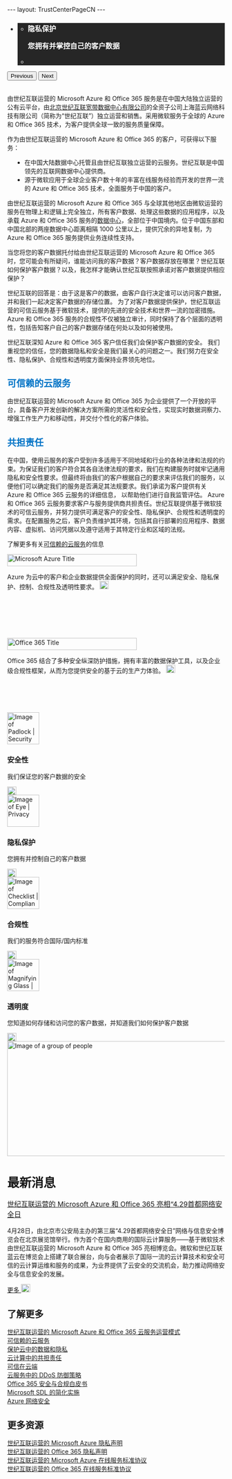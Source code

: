 <html>
 <head></head>
 <body>
  --- layout: TrustCenterPageCN --- 
  <div class="row-fluid"> 
   <div class="span"> 
    <div> 
     <div class="row-fluid wider hero grid-container" data-view4="1" data-view3="1" data-view2="1" data-view1="1" data-cols="1"> 
      <div class="span bp0-col-1-1 bp1-col-1-1 bp2-col-1-1 bp3-col-1-1"> 
       <div bi:type="slideshow" class="slideshow slideshow-hero hero" xmlns:bi="urn:schemas-microsoft-com:mscom:bi"> 
        <ul bi:type="list" class="slides"> 
         <li id="slide-1" bi:index="0" selectbi="" style="display:none;"> 
          <div class="heroitem light-foreground" bi:type="heroitem"> 
           <div class="media" bi:parenttitle="t1"> 
            <a href="../zh-cn/security/default.html" bi:track="False" bi:titleflag="t1" bi:index="1"> 
             <div data-picture="" data-alt="Service Trust Portal" data-disable-swap-below=""> 
              <div data-src="Images/MS_TrustCenter-Home_Header_Security.png"></div> 
              <noscript></noscript> 
             </div> </a> 
           </div> 
           <div class="text" bi:type="cta"> 
            <div class="text-container"> 
             <div class="box" style="background: rgba(0,0,0,.85); color: #FFFFFF;"> 
              <ul bi:type="list" class="headerCaption"> 
               <li class="box-title"> <h3 class="box-title" bi:type="title" bi:title="t1" style="color: #FFFFFF;"> 安全性 <p>采用业界领先的技术和流程保护客户数据的机密性、完整性和可用性</p> </h3> </li> 
               <li class="box-actions box-description"><a target="_self" class="mscom-link" href=""></a></li> 
              </ul> 
             </div> 
            </div> 
           </div> 
          </div> </li> 
         <li id="slide-2" bi:index="1" selectbi=""> 
          <div class="heroitem light-foreground" bi:type="heroitem"> 
           <div class="media" bi:parenttitle="t1"> 
            <a href="../zh-cn/privacy/default.html" bi:track="False" bi:titleflag="t1" bi:index="0"> 
             <div data-picture="" data-alt="Compliance" data-disable-swap-below=""> 
              <div data-src="Images/MS-TrustCenter-Home-Privacy-Header.png"></div> 
              <noscript></noscript> 
             </div> </a> 
           </div> 
           <div class="text" bi:type="cta"> 
            <div class="text-container"> 
             <div class="box" style="background: rgba(0,0,0,.85); color: #FFFFFF;"> 
              <ul bi:type="list" class="headerCaption"> 
               <li class="box-title"> <h3 class="box-title" bi:type="title" bi:title="t1" style="color: #FFFFFF;"> 隐私保护 <p>您拥有并掌控自己的客户数据</p> </h3> </li> 
               <li class="box-actions box-description"><a target="_self" class="mscom-link" href=""></a></li> 
              </ul> 
             </div> 
            </div> 
           </div> 
          </div> </li> 
         <li id="slide-3" bi:index="2" selectbi="" style="display:none;"> 
          <div class="heroitem light-foreground" bi:type="heroitem"> 
           <div class="media" bi:parenttitle="t1"> 
            <a href="../zh-cn/compliance/default.html" bi:track="False" bi:titleflag="t1" bi:index="2"> 
             <div data-picture="" data-alt="Control over your data" data-disable-swap-below=""> 
              <div data-src="Images/MS_TrustCenter-Home_Header_Compliance.png"></div> 
              <noscript></noscript> 
             </div> </a> 
           </div> 
           <div class="text" bi:type="cta"> 
            <div class="text-container"> 
             <div class="box" style="background: rgba(0,0,0,.85); color: #FFFFFF;"> 
              <ul bi:type="list" class="headerCaption"> 
               <li class="box-title"> <h3 class="box-title" bi:type="title" bi:title="t1" style="color: #FFFFFF;"> 合规性 <p>提供完备的第三方审计认证</p> </h3> </li> 
               <li class="box-actions box-description"><a target="_self" class="mscom-link" href=""></a></li> 
              </ul> 
             </div> 
            </div> 
           </div> 
          </div> </li> 
         <li id="slide-4" bi:index="3" selectbi="" style="display:none;"> 
          <div class="heroitem light-foreground" bi:type="heroitem"> 
           <div class="media" bi:parenttitle="t1"> 
            <a href="../zh-cn/transparency/default.html" bi:track="False" bi:titleflag="t1" bi:index="3"> 
             <div data-picture="" data-alt="Security" data-disable-swap-below=""> 
              <div data-src="Images/MS-TrustCenter-Home-Transparency-Header.png"></div> 
              <noscript></noscript> 
             </div> </a> 
           </div> 
           <div class="text" bi:type="cta"> 
            <div class="text-container"> 
             <div class="box" style="background: rgba(0,0,0,.85); color: #FFFFFF;"> 
              <ul bi:type="list" class="headerCaption"> 
               <li class="box-title"> <h3 class="box-title" bi:type="title" bi:title="t1" style="color: #FFFFFF;"> 透明度 <p>您清楚知悉我们的运营实践</p> </h3> </li> 
               <li class="box-actions box-description"><a target="_self" class="mscom-link" href=""></a></li> 
              </ul> 
             </div> 
            </div> 
           </div> 
          </div> </li> 
        </ul> 
        <div class="navigation international" bi:track="false"> 
         <div class="grid-container settop" data-title-text="Go To Slide "></div> 
        </div> 
        <div class="prev-next" bi:track="false">
         <button class="prev"><span class="icon-left" aria-hidden="true"></span><span class="screen-reader-text">Previous</span></button>
         <button class="next"><span class="icon-right" aria-hidden="true"></span><span class="screen-reader-text">Next</span></button>
        </div> 
        <div id="play-pause" class="play-pause" style="display:none"> 
         <div class="pause">
          <button id="pauseButton" class="pause_button"><span class="icon-pause" aria-hidden="true"></span><span class="screen-reader-text">Pause</span></button>
         </div> 
         <div class="play">
          <button id="playButton" class="play_button"><span class="icon-play" aria-hidden="true"></span><span class="screen-reader-text">Play</span></button>
         </div> 
        </div> 
       </div> 
      </div> 
     </div> 
     <div class="row-fluid grid-container mscom-grid-container" data-view4="1" data-view3="1" data-view2="1" data-view1="1" data-cols="1"> 
      <div class="span bp0-col-1-1 bp1-col-1-1 bp2-col-1-1 bp3-col-1-1"> 
       <br /> 
       <p>由世纪互联运营的 Microsoft Azure 和 Office 365 服务是在中国大陆独立运营的公有云平台，由<font style="color:rgb(0,115,198)"><a href="http://www.ch.21vianet.com/">北京世纪互联宽带数据中心有限公司</a></font>的全资子公司上海蓝云网络科技有限公司（简称为“世纪互联”）独立运营和销售。采用微软服务于全球的 Azure 和 Office 365 技术，为客户提供全球一致的服务质量保障。</p> 
       <p>作为由世纪互联运营的 Microsoft Azure 和 Office 365 的客户，可获得以下服务：</p> 
       <ul style="padding-left:40px"> 
        <li style="list-style-type:disc">在中国大陆数据中心托管且由世纪互联独立运营的云服务。世纪互联是中国领先的互联网数据中心提供商。</li> 
        <li style="list-style-type:disc">源于微软应用于全球企业客户数十年的丰富在线服务经验而开发的世界一流的 Azure 和 Office 365 技术，全面服务于中国的客户。</li> 
       </ul> 
       <p>由世纪互联运营的 Microsoft Azure 和 Office 365 与全球其他地区由微软运营的服务在物理上和逻辑上完全独立，所有客户数据、处理这些数据的应用程序，以及承载 Azure 和 Office 365 服务的<a href="https://www.trustcenter.cn/zh-cn/transparency/you_know_where.html/">数据中心</a>，全部位于中国境内。位于中国东部和中国北部的两座数据中心距离相隔 1000 公里以上，提供冗余的异地复制，为 Azure 和 Office 365 服务提供业务连续性支持。</p> 
       <p>当您将您的客户数据托付给由世纪互联运营的 Microsoft Azure 和 Office 365 时，您可能会有所疑问，谁能访问我的客户数据？客户数据存放在哪里？世纪互联如何保护客户数据？以及，我怎样才能确认世纪互联按照承诺对客户数据提供相应保护？</p> 
       <p>世纪互联的回答是：由于这是客户的数据，由客户自行决定谁可以访问客户数据，并和我们一起决定客户数据的存储位置。 为了对客户数据提供保护，世纪互联运营的可信云服务基于微软技术，提供的先进的安全技术和世界一流的加密措施。 Azure 和 Office 365 服务的合规性不仅被独立审计，同时保持了各个层面的透明性，包括告知客户自己的客户数据存储在何处以及如何被使用。</p> 
       <p>世纪互联深知 Azure 和 Office 365 客户信任我们会保护客户数据的安全。 我们重视您的信任，您的数据隐私和安全是我们最关心的问题之一。我们努力在安全性、隐私保护、合规性和透明度方面保持业界领先地位。</p> 
       <p></p>
       <h2 style="color:rgb(0,115,198)">可信赖的云服务</h2>
       <p></p> 
       <p>由世纪互联运营的 Microsoft Azure 和 Office 365 为企业提供了一个开放的平台，具备客户开发创新的解决方案所需的灵活性和安全性，实现实时数据洞察力、增强工作生产力和移动性，并交付个性化的客户体验。</p> 
       <p></p>
       <h2 style="color:rgb(0,115,198)">共担责任</h2>
       <p></p> 
       <p> 在中国，使用云服务的客户受到许多适用于不同地域和行业的各种法律和法规的约束。为保证我们的客户符合其各自法律法规的要求，我们在构建服务时就牢记通用隐私和安全性要求。但最终将由我们的客户根据自己的要求来评估我们的服务，以便他们可以确定我们的服务是否满足其法规要求。我们承诺为客户提供有关 Azure 和 Office 365 云服务的详细信息， 以帮助他们进行自我监管评估。 Azure 和 Office 365 云服务要求客户与服务提供商共担责任。世纪互联提供基于微软技术的可信云服务，并努力提供可满足客户的安全性、隐私保护、合规性和透明度的需求。在配置服务之后，客户负责维护其环境，包括其自行部署的应用程序、数据内容、虚拟机、访问凭据以及遵守适用于其特定行业和区域的法规。</p> 
       <p> 了解更多有关<a target="_self" class="mscom-link" href="//wacnstorage.blob.core.chinacloudapi.cn/marketing-resource/documents/Trusted-Cloud.pdf">可信赖的云服务</a>的信息 </p> 
      </div> 
     </div> 
     <div class="row-fluid grid-container mscom-grid-container" id="Services" data-view4="4" data-view3="4" data-view2="2" data-view1="1" data-cols="4"> 
      <div class=" span bp0-col-1-1 bp1-col-2-1 bp2-col-4-1 bp3-col-4-1" style="cursor:pointer" onclick="window.open('../zh-cn/cloudservices/azure.html','_self')"> 
       <div class="image-wrapper">
        <img src="Images/Microsoft_Azure_Logo_Cn.png" class="mscom-image title1Adjustment" alt="Microsoft Azure Title" width="300" height="28" />
       </div> 
       <p>Azure 为云中的客户和企业数据提供全面保护的同时，还可以满足安全、隐私保护、控制、合规性及透明性要求。 <a target="_self" class="mscom-link withArrow" href="../zh-cn/cloudservices/azure.html"><img src="https://c.s-microsoft.com/en-us/CMSImages/Arrow-nobg.png?version=4af37876-de78-d419-6f89-7890a74d4158" class="mscom-image" alt="Arrow | Navigate To Azure" width="21" height="19" /></a> </p> 
      </div> 
      <!--隐藏--> 
      <div class=" span bp0-col-1-1 bp1-col-2-1 bp2-col-4-1 bp3-col-4-1 bp0-clear" style="visibility: hidden;"> 
       <div class="image-wrapper">
        <img src="https://c.s-microsoft.com/en-us/CMSImages/Microsoft-Commercial-Support.png?version=c6b174ce-21e8-6a22-da22-b5b5dd523d39" class="mscom-image title3Adjustment adjusted" alt="Microsoft Commercial Support Title" width="199" height="45" />
       </div> 
       <p>Tech expertise, accelerated support, and strategic advice <a target="_self" class="mscom-link withArrow" href="https://www.microsoft.com/en-us/TrustCenter/CloudServices/Commercial-Support"><img src="https://c.s-microsoft.com/en-us/CMSImages/Arrow-nobg.png?version=4af37876-de78-d419-6f89-7890a74d4158" class="mscom-image" alt="Arrow | Navigate To commercial support" width="21" height="19" /></a> </p> 
      </div> 
      <div class="span bp0-col-1-1 bp1-col-2-1 bp2-col-4-1 bp3-col-4-1 bp0-clear" style="cursor:pointer" onclick="window.open('../zh-cn/cloudservices/office-365.html','_self')"> 
       <div class="image-wrapper">
        <img src="Images/Office365_Logo_Cn.png" class="mscom-image title1Adjustment" alt="Office 365 Title" width="300" height="28" />
       </div> 
       <p> Office 365 结合了多种安全纵深防护措施，拥有丰富的数据保护工具，以及企业级合规性框架，从而为您提供安全的基于云的生产力体验。 <a target="_self" class="mscom-link withArrow" href="../zh-cn/cloudservices/office-365.html"><img src="https://c.s-microsoft.com/en-us/CMSImages/Arrow-nobg.png?version=4af37876-de78-d419-6f89-7890a74d4158" class="mscom-image" alt="Arrow | Navigate To office" width="21" height="19" /></a> </p> 
      </div> 
      <!--隐藏--> 
      <div class=" span bp0-col-1-1 bp1-col-2-1 bp2-col-4-1 bp3-col-4-1 bp0-clear bp1-clear" style="visibility: hidden;"> 
       <div class="image-wrapper">
        <img src="https://c.s-microsoft.com/en-us/CMSImages/MS_Dynamics_Logo_Blk_rgb.png?version=06e4eef9-aa86-64d0-5f85-b53520154354" class="mscom-image title2Adjustment" alt="Microsoft Dynamics Title" width="172" height="22" />
       </div> 
       <p><strong>Dynamics CRM Online</strong> enables more secure customer engagement <a target="_self" class="mscom-link withArrow" href="https://www.microsoft.com/en-us/TrustCenter/CloudServices/Dynamics"><img src="https://c.s-microsoft.com/en-us/CMSImages/Arrow-nobg.png?version=4af37876-de78-d419-6f89-7890a74d4158" class="mscom-image" alt="Arrow | Navigate To dynamics" width="21" height="19" /></a> </p> 
      </div> 
     </div> 
     <!--隐藏--> 
     <div class="row-fluid grid-container mscom-grid-container" id="Services2" data-view4="4" data-view3="4" data-view2="2" data-view1="1" data-cols="4" style="display:none !important"> 
      <div class=" span bp0-col-1-1 bp1-col-2-1 bp2-col-4-1 bp3-col-4-1 bp0-clear"> 
       <div class="image-wrapper">
        <img src="https://c.s-microsoft.com/en-us/CMSImages/MS-Intune-Title.jpg?version=4d332418-1c8e-e22a-a85a-988668fb5ff2" class="mscom-image title3Adjustment" alt="Microsoft Intune Title" width="150" height="23" />
       </div> 
       <p>Manage Windows, Android, iOS, and OS X devices more securely <a target="_self" class="mscom-link withArrow" href="https://www.microsoft.com/en-us/TrustCenter/CloudServices/Intune"><img src="https://c.s-microsoft.com/en-us/CMSImages/Arrow-nobg.png?version=4af37876-de78-d419-6f89-7890a74d4158" class="mscom-image" alt="Arrow | Navigate To intune" width="21" height="19" /></a> </p> 
      </div> 
      <div class=" span bp0-col-1-1 bp1-col-2-1 bp2-col-4-1 bp3-col-4-1"> 
       <div class="image-wrapper">
        <img src="https://c.s-microsoft.com/en-us/CMSImages/Ofc365_rgb_Orng166.png?version=8cb78da7-1559-29e2-f7cc-b4dd79f440b3" class="mscom-image title1Adjustment" alt="Office 365 Title" width="126" height="28" />
       </div> 
       <p>Cloud-based productivity with greater security <a target="_self" class="mscom-link withArrow" href="/en-us/TrustCenter/CloudServices/Office-365"><img src="https://c.s-microsoft.com/en-us/CMSImages/Arrow-nobg.png?version=4af37876-de78-d419-6f89-7890a74d4158" class="mscom-image" alt="Arrow | Navigate To office" width="21" height="19" /></a> </p> 
      </div> 
      <div class=" span bp0-col-1-1 bp1-col-2-1 bp2-col-4-1 bp3-col-4-1 bp0-clear"> 
       <div class="image-wrapper">
        <img src="https://c.s-microsoft.com/en-us/CMSImages/Microsoft-National-Clouds.png?version=a1011ea5-78e9-af15-e28a-b952098fb5a7" class="mscom-image title2Adjustment adjusted" alt="Microsoft National Clouds Title" width="199" height="45" />
       </div> 
       <p> Isolated clouds for China, Germany, and the US government <a target="_self" class="mscom-link withArrow" href="https://www.microsoft.com/en-us/TrustCenter/CloudServices/NationalCloud"><img src="https://c.s-microsoft.com/en-us/CMSImages/Arrow-nobg.png?version=4af37876-de78-d419-6f89-7890a74d4158" class="mscom-image" alt="Arrow | Navigate To national clouds" width="21" height="19" /></a> </p> 
      </div> 
      <div class=" span bp0-col-1-1 bp1-col-2-1 bp2-col-4-1 bp3-col-4-1 bp0-clear bp1-clear"> 
       <div class="image-wrapper">
        <img src="https://c.s-microsoft.com/en-us/CMSImages/Power-BI.png?version=573fe466-cbdd-a280-d1fa-06598898830a" class="mscom-image title2Adjustment adjusted" alt="Power BI Title" width="199" height="45" />
       </div> 
       <p>Data visualization and business intelligence cloud services <a target="_self" class="mscom-link withArrow" href="https://www.microsoft.com/en-us/TrustCenter/CloudServices/Power-BI"><img src="https://c.s-microsoft.com/en-us/CMSImages/Arrow-nobg.png?version=4af37876-de78-d419-6f89-7890a74d4158" class="mscom-image" alt="Arrow | Navigate To power bi" width="21" height="19" /></a> </p> 
      </div> 
     </div> 
     <div class="grayback" style="margin-top:15px"> 
      <div class="row-fluid grid-container mscom-grid-container features" data-view4="4" data-view3="4" data-view2="2" data-view1="1" data-cols="4"> 
       <div class=" span bp0-col-1-1 bp1-col-2-1 bp2-col-4-1 bp3-col-4-1" style="cursor:pointer" onclick="window.open('../zh-cn/security/default.html','_self')"> 
        <div class="row-fluid" data-view4="2" data-view3="2" data-view2="2" data-view1="1" data-cols="2"> 
         <div class="span bp0-col-1-1 bp1-col-2-1 bp2-col-2-1 bp3-col-2-1 features-icon">
          <img src="Images/Security.png" class="mscom-image" alt="Image of Padlock | Security" width="74" height="74" />
         </div> 
         <div class="span bp0-col-1-1 bp1-col-2-1 bp2-col-2-1 bp3-col-2-1"> 
          <h3>安全性</h3> 
          <p>我们保证您的客户数据的安全</p> 
          <a target="_self" class="mscom-link withArrow" href="../zh-cn/security/default.html"><img src="https://c.s-microsoft.com/en-us/CMSImages/Arrow-nobg.png?version=4af37876-de78-d419-6f89-7890a74d4158" class="mscom-image" alt="Arrow | Navigate To Security" width="21" height="19" /></a> 
         </div> 
        </div> 
       </div> 
       <div class="span bp0-col-1-1 bp1-col-2-1 bp2-col-4-1 bp3-col-4-1" style="cursor:pointer" onclick="window.open('../zh-cn/privacy/default.html','_self')"> 
        <div class="row-fluid" data-view4="2" data-view3="2" data-view2="2" data-view1="1" data-cols="2"> 
         <div class="span bp0-col-1-1 bp1-col-2-1 bp2-col-2-1 bp3-col-2-1 features-icon">
          <img src="Images/Privacy.png" class="mscom-image" alt="Image of Eye | Privacy" width="74" height="74" />
         </div> 
         <div class="span bp0-col-1-1 bp1-col-2-1 bp2-col-2-1 bp3-col-2-1"> 
          <h3>隐私保护</h3> 
          <p>您拥有并控制自己的客户数据</p> 
          <a target="_self" class="mscom-link withArrow" href="../zh-cn/privacy/default.html"><img src="https://c.s-microsoft.com/en-us/CMSImages/Arrow-nobg.png?version=4af37876-de78-d419-6f89-7890a74d4158" class="mscom-image" alt="Arrow | Navigate to Privacy" width="21" height="19" /></a> 
         </div> 
        </div> 
       </div> 
       <div class="span bp0-col-1-1 bp1-col-2-1 bp2-col-4-1 bp3-col-4-1" style="cursor:pointer" onclick="window.open('../zh-cn/compliance/default.html','_self')"> 
        <div class="row-fluid" data-view4="2" data-view3="2" data-view2="2" data-view1="1" data-cols="2"> 
         <div class="span bp0-col-1-1 bp1-col-2-1 bp2-col-2-1 bp3-col-2-1 features-icon">
          <img src="Images/Compliance.png" class="mscom-image" alt="Image of Checklist | Compliance" width="74" height="74" />
         </div> 
         <div class="span bp0-col-1-1 bp1-col-2-1 bp2-col-2-1 bp3-col-2-1"> 
          <h3>合规性</h3> 
          <p>我们的服务符合国际/国内标准</p> 
          <a target="_self" class="mscom-link withArrow" href="../../zh-cn/compliance/default.html"><img src="https://c.s-microsoft.com/en-us/CMSImages/Arrow-nobg.png?version=4af37876-de78-d419-6f89-7890a74d4158" class="mscom-image" alt="Arrow | Navigate to Compliance" width="21" height="19" /></a> 
         </div> 
        </div> 
       </div> 
       <div class="span bp0-col-1-1 bp1-col-2-1 bp2-col-4-1 bp3-col-4-1" style="cursor:pointer" onclick="window.open('../zh-cn/transparency/default.html','_self')"> 
        <div class="row-fluid" data-view4="2" data-view3="2" data-view2="2" data-view1="1" data-cols="2"> 
         <div class="span bp0-col-1-1 bp1-col-2-1 bp2-col-2-1 bp3-col-2-1 features-icon">
          <img src="Images/Transparency.png" class="mscom-image" alt="Image of Magnifying Glass | Transparency" width="74" height="74" />
         </div> 
         <div class="span bp0-col-1-1 bp1-col-2-1 bp2-col-2-1 bp3-col-2-1"> 
          <h3>透明度</h3> 
          <p>您知道如何存储和访问您的客户数据，并知道我们如何保护客户数据</p> 
          <a target="_self" class="mscom-link withArrow" href="../../zh-cn/transparency/default.html"><img src="https://c.s-microsoft.com/en-us/CMSImages/Arrow-nobg.png?version=4af37876-de78-d419-6f89-7890a74d4158" class="mscom-image" alt="Arrow | Navigate to Transparency" width="21" height="19" /></a> 
         </div> 
        </div> 
       </div> 
      </div> 
     </div> 
     <div class="row-fluid whatsNew wider" data-view4="2" data-view3="2" data-view2="2" data-view1="1" data-cols="2"> 
      <div class="span bp0-col-1-1 bp1-col-2-1 bp2-col-2-1 bp3-col-2-1 left">
       <img src="../zh-cn/Images/group-people.png" class="mscom-image" alt="Image of a group of people" width="507" height="266" />
      </div> 
      <div class="span bp0-col-1-1 bp1-col-2-1 bp2-col-2-1 bp3-col-2-1 bp0-clear right" style="margin-bottom: 3%;"> 
       <h1>最新消息</h1> 
       <p style="font-size: 16px;"><a target="_blank" class="mscom-link" href="../zh-cn/what-is-new/news1.html">世纪互联运营的 Microsoft Azure 和 Office 365 亮相“4.29首都网络安全日</a> </p> 
       <p style="font-size: 14px;">4月28日，由北京市公安局主办的第三届“4.29首都网络安全日”网络与信息安全博览会在北京展览馆举行。作为首个在国内商用的国际云计算服务——基于微软技术由世纪互联运营的 Microsoft Azure 和 Office 365 亮相博览会。微软和世纪互联蓝云在博览会上搭建了联合展台，向与会者展示了国际一流的云计算技术和安全可信的云计算运维和服务的成果，为业界提供了云安全的交流机会，助力推动网络安全与信息安全的发展。</p> 
       <p style="font-size: 16px;display:none"><a target="_blank" class="mscom-link" href="../../zh-cn/what-is-new/new2.html">世纪互联运营的Microsoft Azure和Office 365再获&quot;可信云服务认证&quot;</a> </p> 
       <p style="font-size: 14px;display:none">在刚刚揭晓的第五批“可信云服务认证”评选中，由世纪互联运营的 Microsoft Azure 获得了“云备份”项目的“可信云服务认证”。与此同时，由世纪互联运营的 Office 365 在线服务所提供的企业级电子邮件（Exchange Online）、文件共享(SharePoint Online)、享日历与视频电话会议 (Skype for Business)也获得了新增的“安全性”和“用户体验性能”两项认证。 </p> 
       <a target="_self" class="mscom-link withArrowRight" href="../zh-cn/what-is-new/default.html">更多 <img src="https://c.s-microsoft.com/en-us/CMSImages/Arrow_white.png?version=5c22924b-0b30-b9e9-3bea-41132bde0152" class="mscom-image" alt="Arrow | Navigate To What's New' " width="21" height="19" /></a> 
      </div> 
     </div> 
     <div class="row-fluid grid-container mscom-grid-container" data-view4="2" data-view3="2" data-view2="2" data-view1="1" data-cols="2"> 
      <div class=" span bp0-col-1-1 bp1-col-2-1 bp2-col-2-1 bp3-col-2-1"> 
       <h2>了解更多</h2> 
       <span class="withTail"><a target="_blank" class="mscom-link" href="https://wacnppe.blob.core.chinacloudapi.cn/marketing-resource/documents/Windows_Azure_and_Office_365_cloud_services_business_model_operated_by_21Vianet12.pdf">世纪互联运营的 Microsoft Azure 和 Office 365 云服务运营模式</a></span>
       <br /> 
       <span class="withTail"><a target="_blank" class="mscom-link" href="//wacnstorage.blob.core.chinacloudapi.cn/marketing-resource/documents/Trusted-Cloud.pdf">可信赖的云服务</a></span>
       <br /> 
       <span class="withTail"><a target="_blank" class="mscom-link" href="https://wacnstorage.blob.core.chinacloudapi.cn/marketing-resource/documents/Protecting_Data_and_Privacy_in_the_Cloud_CN_final20160125.pdf">保护云中的数据和隐私</a></span>
       <br /> 
       <span class="withTail"><a target="_blank" class="mscom-link" href="../../file/云计算中的共担责任.pdf">云计算中的共担责任</a></span>
       <br /> 
       <span class="withTail"><a target="_blank" class="mscom-link" href="//wacnstorage.blob.core.chinacloudapi.cn/marketing-resource/documents/Trusting_the_Cloud.pdf">可信在云端</a></span>
       <br /> 
       <span class="withTail"><a target="_blank" class="mscom-link" href="//wacnstorage.blob.core.chinacloudapi.cn/marketing-resource/documents/Defending_Against_DDoS_Attacks_in_Cloud_Computing.pdf">云服务中的 DDoS 防御策略</a></span>
       <br /> 
       <span class="withTail"><a target="_blank" class="mscom-link" href="../../file/Office-365-Security-and-Compliance-CN.pdf">Office 365 安全与合规白皮书</a></span>
       <br /> 
       <span class="withTail"><a target="_blank" class="mscom-link" href="../../file/Microsoft SDL 的简化实施.pdf">Microsoft SDL 的简化实施</a></span>
       <br /> 
       <span class="withTail"><a target="_blank" class="mscom-link" href="https://wacnstorage.blob.core.chinacloudapi.cn/marketing-resource/documents/AzureNetworkSecurity_v3_Feb2015_CN_20151214.pdf">Azure 网络安全</a></span>
       <br /> 
      </div> 
      <div class=" span bp0-col-1-1 bp1-col-2-1 bp2-col-2-1 bp3-col-2-1 bp0-clear" style="margin-bottom: 4%;margin-bottom: 2%;"> 
       <h2>更多资源</h2> 
       <a target="_blank" class="mscom-link" href="https://www.azure.cn/support/legal/privacy-statement/">世纪互联运营的 Microsoft Azure 隐私声明</a>
       <br />
       <span class="withTail"><a target="_blank" class="mscom-link" href="http://www.21vbluecloud.com/office365/O365-Privacy/">世纪互联运营的 Office 365 隐私声明</a></span>
       <br />
       <a target="_blank" class="mscom-link" href="https://www.azure.cn/support/legal/subscription-agreement">世纪互联运营的 Microsoft Azure 在线服务标准协议</a>
       <br />
       <span class="withTail"><a target="_blank" class="mscom-link" href="http://www.21vbluecloud.com/office365/O365-AgreeWebDir/">世纪互联运营的 Office 365 在线服务标准协议</a></span>
       <br /> 
      </div> 
     </div> 
    </div> 
   </div> 
  </div> 
 </body>
</html>
